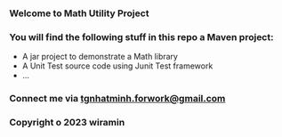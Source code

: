 ### Welcome to Math Utility Project
### You will find the following stuff in this repo a Maven project:
* A jar project to demonstrate a Math library
* A Unit Test source code using Junit Test framework
* ...
### Connect me via tgnhatminh.forwork@gmail.com
### Copyright &#111; 2023 wiramin